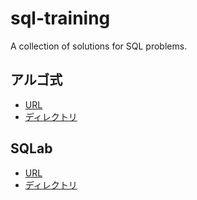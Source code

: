 # sql-training
A collection of solutions for SQL problems.

## アルゴ式

- [URL](https://algo-method.com/topic_themes)
- [ディレクトリ](./algo-method.com)

## SQLab

- [URL](https://sqlab.net/works/)
- [ディレクトリ](./sqlab.net)

